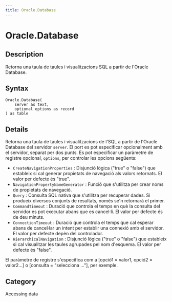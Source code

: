 ```yaml
---
title: Oracle.Database
---
```


# Oracle.Database


## Description

Retorna una taula de taules i visualitzacions SQL a partir de l&#39;Oracle Database.


## Syntax

```powerquery
Oracle.Database(
    server as text,
    optional options as record
) as table
```


## Details

Retorna una taula de taules i visualitzacions de l'SQL a partir de l'Oracle Database del servidor <code>server</code>. El port es pot especificar opcionalment amb el servidor, separat per dos punts. Es pot especificar un paràmetre de registre opcional, <code>options</code>, per controlar les opcions següents:    <ul><li><code>CreateNavigationProperties</code> : Disjunci&#243; l&#242;gica (&quot;true&quot; o &quot;false&quot;) que estableix si cal generar propietats de navegaci&#243; als valors retornats. El valor per defecte &#233;s &quot;true&quot;.</li><li><code>NavigationPropertyNameGenerator</code> : Funci&#243; que s&#39;utilitza per crear noms de propietats de navegaci&#243;.</li><li><code>Query</code> : Consulta SQL nativa que s&#39;utilitza per recuperar dades. Si produeix diversos conjunts de resultats, nom&#233;s se&#39;n retornar&#224; el primer.</li><li><code>CommandTimeout</code> : Duraci&#243; que controla el temps en qu&#232; la consulta del servidor es pot executar abans que es cancel&#183;li. El valor per defecte &#233;s de deu minuts.</li><li><code>ConnectionTimeout</code> : Duraci&#243; que controla el temps que cal esperar abans de cancel&#183;lar un intent per establir una connexi&#243; amb el servidor. El valor per defecte dep&#232;n del controlador.</li><li><code>HierarchicalNavigation</code> : Disjunci&#243; l&#242;gica (&quot;true&quot; o &quot;false&quot;) que estableix si cal visualitzar les taules agrupades pel nom d&#39;esquema. El valor per defecte &#233;s &quot;false&quot;.</li></ul>    El paràmetre de registre s'especifica com a [opció1 = valor1, opció2 = valor2...] o [consulta = "selecciona ..."], per exemple.    



## Category
Accessing data
